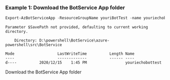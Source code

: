 ### Example 1: Download the BotService App folder
```powershell
Export-AzBotServiceApp -ResourceGroupName youriBotTest -name youriechobottest
```
```output
Parameter $SavePath not provided, defaulting to current working directory.

    Directory: D:\powershell\BotService\azure-powershell\src\BotService

Mode                   LastWriteTime          Length Name
----                   -------------          ------ ----
d----          2020/12/15    1:45 PM                 youriechobottest
```

Download the BotService App folder